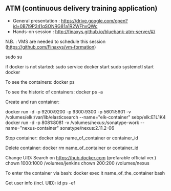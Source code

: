 ## ATM (continuous delivery training application)  
- General presentation : https://drive.google.com/open?id=0B7l9P241qSONRG81a1R2WFhvQWc  
- Hands-on session : http://finaxys.github.io/bluebank-atm-server/#/  
  
N.B. : VMS are needed to schedule this session (https://github.com/Finaxys/vm-formation)  



sudo su


if docker is not started:
sudo service docker start
sudo systemctl start docker



To see the containers:
docker ps

To see the historic of containers:
docker ps -a


Create and run container:


docker run -d -p 9200:9200 -p 9300:9300 -p 5601:5601 -v /volumes/elk:/var/lib/elasticsearch --name="elk-container" sebp/elk:E1L1K4
docker run -d -p 8081:8081 -v /volumes/nexus:/sonatype-work --name="nexus-container" sonatype/nexus:2.11.2-06


Stop container:
docker stop name_of_container or container_id

Delete container: 
docker rm name_of_container or container_id


Change UID:
Search on https://hub.docker.com (prefarable official ver.)
chown 1000:1000 /volumes/jenkins
chown 200:200 /volumes/nexus



To enter the container via bash:
docker exec it name_of_the_container bash



Get user info (incl. UID):
id
ps -ef


